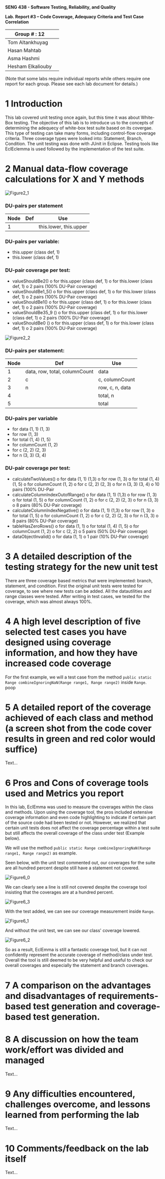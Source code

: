 **SENG 438 - Software Testing, Reliability, and Quality**

**Lab. Report #3 – Code Coverage, Adequacy Criteria and Test Case Correlation**

| Group \# : 12    |     |
| -----------------| --- |
| Tom Altankhuyag  |     |
| Hasan Mahtab     |     |
| Asma Hashmi      |     |
| Hesham Elkaliouby|     |

(Note that some labs require individual reports while others require one report
for each group. Please see each lab document for details.)

# 1 Introduction


This lab covered unit testing once again, but this time it was about White-Box testing. The objective of this lab is to introduce us to the concepts of determining the adequecy of white-box test suite based on its covergae. This type of testing can take many forms, including control-flow coverage criteria. Three coverage types were looked into: Statement, Branch, Condition. The unit testing was done with JUnit in Eclipse. Testing tools like EclEclemma is used followed by the implementation of the test suite. 

# 2 Manual data-flow coverage calculations for X and Y methods

![Figure2_1](/figure/getCentralValue()DFG.PNG)
### DU-pairs per statement
| Node | Def | Use |
| -----|-----| --- |
| 1 | | this.lower, this.upper|

### DU-pairs per variable:
* this.upper (class def, 1)
* this.lower (class def, 1)
### DU-pair coverage per test:
* valueShouldBe2()
o	for this.upper (class def, 1)
o	for this.lower (class def, 1)
o	2 pairs (100% DU-Pair coverage)
* valueShouldBe1_5()
o	for this.upper (class def, 1)
o	for this.lower (class def, 1)
o	2 pairs (100% DU-Pair coverage)
* valueShouldBe1()
o	for this.upper (class def, 1)
o	for this.lower (class def, 1)
o	2 pairs (100% DU-Pair coverage)
* valueShouldBe35_9 ()
o	for this.upper (class def, 1)
o	for this.lower (class def, 1)
o	2 pairs (100% DU-Pair coverage)
* valueShouldBe0 ()
o	for this.upper (class def, 1)
o	for this.lower (class def, 1)
o	2 pairs (100% DU-Pair coverage)

![Figure2_2](/figure/calculateColumnTotal()DFG.PNG)
### DU-pairs per statement:
| Node | Def | Use |
| -----|-----| --- |
| 1 | data, row, total, columnCount| data |
| 2 | c | c, columnCount |
| 3 | n | row, c, n, data |
| 4 | | total, n|
| 5 | | total|

### DU-pairs per variable
* for data (1, 1) (1, 3)
* for row (1, 3)
* for total (1, 4) (1, 5)
* for columnCount (1, 2)
* for c (2, 2) (2, 3)
* for n (3, 3) (3, 4)
### DU-pair coverage per test:
* calculateTwoValues()
o	for data (1, 1) (1,3)
o	for row (1, 3)
o	for total (1, 4) (1, 5)
o	for columnCount (1, 2)
o	for c (2, 2) (2, 3)
o	for n (3, 3) (3, 4)
o	10 pairs (100% DU-Pair 
* calculateColumnIndexOutofRange()
o	for data (1, 1) (1,3)
o	for row (1, 3)
o	for total (1, 5)
o	for columnCount (1, 2)
o	for c (2, 2) (2, 3)
o	for n (3, 3)
o	8 pairs (80% DU-Pair coverage)
* calculateColumnIndexNegative()
o	for data (1, 1) (1,3)
o	for row (1, 3)
o	for total (1, 5)
o	for columnCount (1, 2)
o	for c (2, 2) (2, 3)
o	for n (3, 3)
o	8 pairs (80% DU-Pair coverage)
* tableHasZeroRows()
o	for data (1, 1)
o	for total (1, 4) (1, 5)
o	for columnCount (1, 2)
o	for c (2, 2)
o	5 pairs (50% DU-Pair coverage)
* dataObjectInvalid()
o	for data (1, 1)
o	1 pair (10% DU-Pair coverage)


# 3 A detailed description of the testing strategy for the new unit test

There are three coverage based metrics that were implemented: branch, statement, and condition. First the original unit tests were tested for coverage, to see where new tests can be added. All the datautilities and range classes were tested. After writing in test cases, we tested for the coverage, which was almost always 100%. 

# 4 A high level description of five selected test cases you have designed using coverage information, and how they have increased code coverage

For the first example, we will a test case from the method ```public static Range combineIgnoringNaN(Range range1, Range range2)``` inside ```Range```.   
poop

# 5 A detailed report of the coverage achieved of each class and method (a screen shot from the code cover results in green and red color would suffice)

Text…

# 6 Pros and Cons of coverage tools used and Metrics you report

In this lab, EclEmma was used to measure the coverages within the class and methods. Upon using the coverage tool, the pros included extensive coverage information and even code highlighting to indicate if certain part of the source code had been tested or not. However, we realized that certain unit tests does not affect the coverage percentage within a test suite but still affects the overall coverage of the class under test (Example below).

We will use the method ```public static Range combineIgnoringNaN(Range range1, Range range2)``` as example.

Seen below, with the unit test commented out, our coverages for the suite are all hundred percent despite still have a statement not covered.  

![Figure6_0](/figure/6_0.PNG)  

We can clearly see a line is still not covered despite the coverage tool insisting that the coverages are at a hundred percent.    

![Figure6_3](/figure/6_3.PNG)  

With the test added, we can see our coverage measurement inside ```Range```.    

![Figure6_1](/figure/6_1.PNG)  

And without the unit test, we can see our class' coverage lowered.  

![Figure6_2](/figure/6_2.PNG)  

So as a result, EclEmma is still a fantastic coverage tool, but it can not confidently represent the accurate coverage of method/class under test. Overall the tool is still deemed to be very helpful and useful to check our overall coverages and especially the statement and branch coverages.

# 7 A comparison on the advantages and disadvantages of requirements-based test generation and coverage-based test generation.



# 8 A discussion on how the team work/effort was divided and managed

Text…

# 9 Any difficulties encountered, challenges overcome, and lessons learned from performing the lab

Text…

# 10 Comments/feedback on the lab itself

Text…
